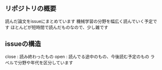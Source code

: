 ## リポジトリの概要
読んだ論文をissueにまとめています
機械学習の分野を幅広く読んでいく予定です
ほとんどが短時間で読んだものなので、少し雑です

## issueの構造
close : 読み終わったもの
open : 読んでる途中のもの、今後読む予定のもの
ラベルで分野や年代を区分しています
